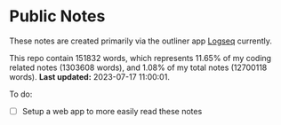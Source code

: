 # Public Notes

These notes are created primarily via the outliner app [Logseq](https://github.com/logseq/logseq) currently.

This repo contain 151832 words, which represents 11.65% of my coding related notes (1303608 words), and 1.08% of my total notes (12700118 words). **Last updated:** 2023-07-17 11:00:01. 

To do:

- [ ] Setup a web app to more easily read these notes

